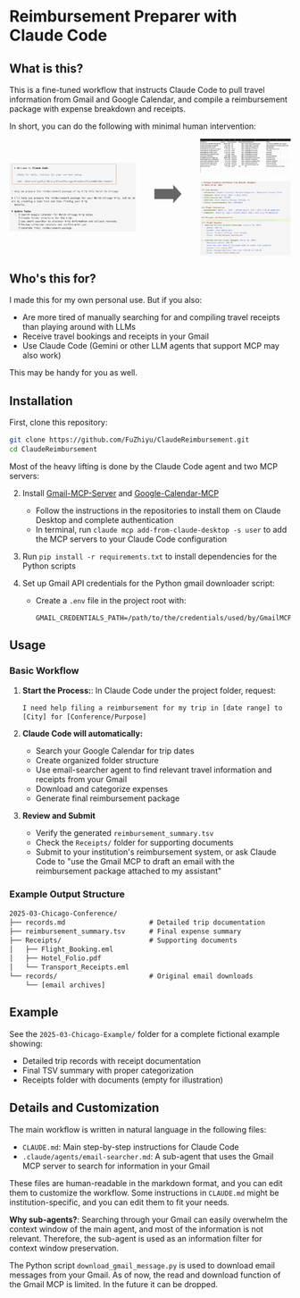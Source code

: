 # Reimbursement Preparer with Claude Code

## What is this?

This is a fine-tuned workflow that instructs Claude Code to pull travel information from Gmail and Google Calendar, and compile a reimbursement package with expense breakdown and receipts. 

In short, you can do the following with minimal human intervention:

<div align="center" style="display: flex; align-items: center; justify-content: center; gap: 30px;">
  <img src="img/image-3.png" width="45%" />
  <div style="font-size: 60px; color: #666;">➡️</div>
  <div style="display: flex; flex-direction: column; gap: 15px;">
    <img src="img/image-4.png" width="400px" />
    <img src="img/image-5.png" width="400px" />
  </div>
</div>

## Who's this for?

I made this for my own personal use. But if you also:

- Are more tired of manually searching for and compiling travel receipts than playing around with LLMs
- Receive travel bookings and receipts in your Gmail
- Use Claude Code (Gemini or other LLM agents that support MCP may also work)

This may be handy for you as well. 

## Installation

First, clone this repository:

```bash
git clone https://github.com/FuZhiyu/ClaudeReimbursement.git
cd ClaudeReimbursement
```

Most of the heavy lifting is done by the Claude Code agent and two MCP servers:

2. Install [Gmail-MCP-Server](https://github.com/GongRzhe/Gmail-MCP-Server) and [Google-Calendar-MCP](https://github.com/nspady/google-calendar-mcp)

   - Follow the instructions in the repositories to install them on Claude Desktop and complete authentication
   - In terminal, run `claude mcp add-from-claude-desktop -s user` to add the MCP servers to your Claude Code configuration
3. Run `pip install -r requirements.txt` to install dependencies for the Python scripts

4. Set up Gmail API credentials for the Python gmail downloader script:
   - Create a `.env` file in the project root with:
     ```
     GMAIL_CREDENTIALS_PATH=/path/to/the/credentials/used/by/GmailMCP.json
     ```



## Usage

### Basic Workflow

1. **Start the Process:**: In Claude Code under the project folder, request:
   ```
   I need help filing a reimbursement for my trip in [date range] to [City] for [Conference/Purpose]
   ```

2. **Claude Code will automatically:**
   - Search your Google Calendar for trip dates
   - Create organized folder structure
   - Use email-searcher agent to find relevant travel information and receipts from your Gmail
   - Download and categorize expenses
   - Generate final reimbursement package

3. **Review and Submit**
   - Verify the generated `reimbursement_summary.tsv`
   - Check the `Receipts/` folder for supporting documents
   - Submit to your institution's reimbursement system, or ask Claude Code to "use the Gmail MCP to draft an email with the reimbursement package attached to my assistant"


### Example Output Structure
```
2025-03-Chicago-Conference/
├── records.md                     # Detailed trip documentation
├── reimbursement_summary.tsv      # Final expense summary
├── Receipts/                      # Supporting documents
│   ├── Flight_Booking.eml
│   ├── Hotel_Folio.pdf
│   └── Transport_Receipts.eml
└── records/                       # Original email downloads
    └── [email archives]
```


## Example

See the `2025-03-Chicago-Example/` folder for a complete fictional example showing:
- Detailed trip records with receipt documentation
- Final TSV summary with proper categorization
- Receipts folder with documents (empty for illustration)

## Details and Customization

The main workflow is written in natural language in the following files:

- `CLAUDE.md`: Main step-by-step instructions for Claude Code 
- `.claude/agents/email-searcher.md`: A sub-agent that uses the Gmail MCP server to search for information in your Gmail

These files are human-readable in the markdown format, and you can edit them to customize the workflow. Some instructions in `CLAUDE.md` might be institution-specific, and you can edit them to fit your needs.

**Why sub-agents?**: Searching through your Gmail can easily overwhelm the context window of the main agent, and most of the information is not relevant. Therefore, the sub-agent is used as an information filter for context window preservation.

The Python script `download_gmail_message.py` is used to download email messages from your Gmail. As of now, the read and download function of the Gmail MCP is limited. In the future it can be dropped. 
